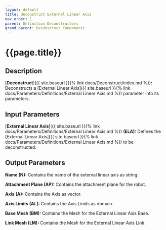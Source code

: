 ```yaml
---
layout: default
title: Deconstruct External Linear Axis
nav_order: 1
parent: Definition Deconstructors
grand_parent: Deconstruct Components
---
```


# **{{page.title}}**

## **Description**

[**Deconstruct**]({{ site.baseurl }}{% link docs/Deconstruct/index.md %})**:** 
Deconstructs a [External Linear Axis]({{ site.baseurl }}{% link docs/Parameters/Definitions/External Linear Axis.md %}) parameter into its parameters.

## **Input Parameters**

[**External Linear Axis**]({{ site.baseurl }}{% link docs/Parameters/Definitions/External Linear Axis.md %}) **(ELA):**  Defines the [External Linear Axis]({{ site.baseurl }}{% link docs/Parameters/Definitions/External Linear Axis.md %}) to be deconstructed.

## **Output Parameters**

**Name (N):** Contains the name of the external linear axis as string.

**Attachment Plane (AP):** Contains the attachment plane for the robot. 

**Axis (A):** Contains the Axis as vector.

**Axis Limits (AL):** Contains the Axis Limits as domain.

**Base Mesh (BM):** Contains the Mesh for the External Linear Axis Base.

**Link Mesh (LM):** Contains the Mesh for the External Linear Axis Link.

